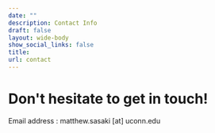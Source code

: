 ```yaml
---
date: ""
description: Contact Info
draft: false
layout: wide-body
show_social_links: false
title: 
url: contact
---
```


# Don't hesitate to get in touch! 

Email address : matthew.sasaki [at] uconn.edu
